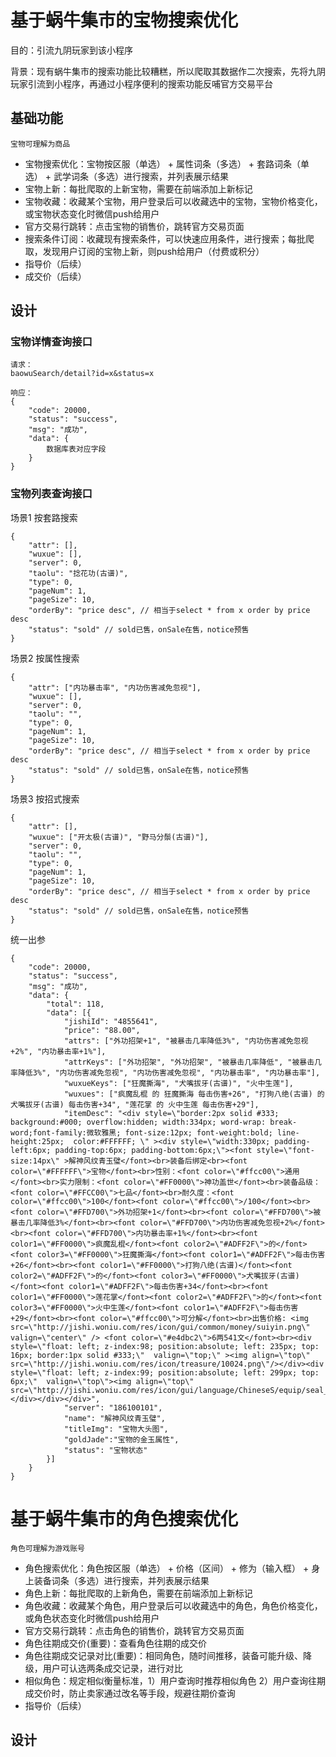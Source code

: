 # 基于蜗牛集市的宝物搜索优化
目的：引流九阴玩家到该小程序  

背景：现有蜗牛集市的搜索功能比较糟糕，所以爬取其数据作二次搜索，先将九阴玩家引流到小程序，再通过小程序便利的搜索功能反哺官方交易平台

## 基础功能
`宝物可理解为商品`  

- 宝物搜索优化：宝物按区服（单选） + 属性词条（多选） + 套路词条（单选） + 武学词条（多选）进行搜索，并列表展示结果
- 宝物上新：每批爬取的上新宝物，需要在前端添加上新标记
- 宝物收藏：收藏某个宝物，用户登录后可以收藏选中的宝物，宝物价格变化，或宝物状态变化时微信push给用户
- 官方交易行跳转：点击宝物的销售价，跳转官方交易页面
- 搜索条件订阅：收藏现有搜索条件，可以快速应用条件，进行搜索；每批爬取，发现用户订阅的宝物上新，则push给用户（付费或积分）
- 指导价（后续）
- 成交价（后续）

## 设计

### 宝物详情查询接口

```
请求：
baowuSearch/detail?id=x&status=x

响应：
{
	"code": 20000,
	"status": "success",
	"msg": "成功",
	"data": {
		数据库表对应字段
	}
}

```



### 宝物列表查询接口

场景1 按套路搜索

```
{
	"attr": [],
	"wuxue": [],
	"server": 0,
	"taolu": "捻花功(古谱)",
	"type": 0,
	"pageNum": 1,
	"pageSize": 10,
	"orderBy": "price desc", // 相当于select * from x order by price desc
	"status": "sold" // sold已售，onSale在售，notice预售
}
```

场景2 按属性搜索

```
{
	"attr": ["内功暴击率", "内功伤害减免忽视"],
	"wuxue": [],
	"server": 0,
	"taolu": "",
	"type": 0,
	"pageNum": 1,
	"pageSize": 10,
	"orderBy": "price desc", // 相当于select * from x order by price desc
	"status": "sold" // sold已售，onSale在售，notice预售
}
```

场景3 按招式搜索

```
{
	"attr": [],
	"wuxue": ["开太极(古谱)", "野马分鬃(古谱)"],
	"server": 0,
	"taolu": "",
	"type": 0,
	"pageNum": 1,
	"pageSize": 10,
	"orderBy": "price desc", // 相当于select * from x order by price desc
	"status": "sold" // sold已售，onSale在售，notice预售
}
```

统一出参

```
{
	"code": 20000,
	"status": "success",
	"msg": "成功",
	"data": {
		"total": 118,
		"data": [{
			"jishiId": "4855641",
			"price": "88.00",
			"attrs": ["外功招架+1", "被暴击几率降低3%", "内功伤害减免忽视+2%", "内功暴击率+1%"],
			"attrKeys": ["外功招架", "外功招架", "被暴击几率降低", "被暴击几率降低3%", "内功伤害减免忽视", "内功伤害减免忽视", "内功暴击率", "内功暴击率"],
			"wuxueKeys": ["狂魔撕海", "犬嘴拔牙(古谱)", "火中生莲"],
			"wuxues": ["疯魔乱棍 的 狂魔撕海 每击伤害+26", "打狗八绝(古谱) 的 犬嘴拔牙(古谱) 每击伤害+34", "莲花掌 的 火中生莲 每击伤害+29"],
			"itemDesc": "<div style=\"border:2px solid #333; background:#000; overflow:hidden; width:334px; word-wrap: break-word;font-family:微软雅黑; font-size:12px; font-weight:bold; line-height:25px;  color:#FFFFFF; \" ><div style=\"width:330px; padding-left:6px; padding-top:6px; padding-bottom:6px;\"><font style=\"font-size:14px\" >解神风纹青玉璧</font><br>装备后绑定<br><font color=\"#FFFFFF\">宝物</font><br>性别：<font color=\"#ffcc00\">通用</font><br>实力限制：<font color=\"#FF0000\">神功盖世</font><br>装备品级：<font color=\"#FFCC00\">七品</font><br>耐久度：<font color=\"#ffcc00\">100</font><font color=\"#ffcc00\">/100</font><br><font color=\"#FFD700\">外功招架+1</font><br><font color=\"#FFD700\">被暴击几率降低3%</font><br><font color=\"#FFD700\">内功伤害减免忽视+2%</font><br><font color=\"#FFD700\">内功暴击率+1%</font><br><font color1=\"#FF0000\">疯魔乱棍</font><font color2=\"#ADFF2F\">的</font><font color3=\"#FF0000\">狂魔撕海</font><font color1=\"#ADFF2F\">每击伤害+26</font><br><font color1=\"#FF0000\">打狗八绝(古谱)</font><font color2=\"#ADFF2F\">的</font><font color3=\"#FF0000\">犬嘴拔牙(古谱)</font><font color1=\"#ADFF2F\">每击伤害+34</font><br><font color1=\"#FF0000\">莲花掌</font><font color2=\"#ADFF2F\">的</font><font color3=\"#FF0000\">火中生莲</font><font color1=\"#ADFF2F\">每击伤害+29</font><br><font color=\"#ffcc00\">可分解</font><br>出售价格: <img src=\"http://jishi.woniu.com/res/icon/gui/common/money/suiyin.png\" valign=\"center\" /> <font color=\"#e4dbc2\">6两541文</font><br><div style=\"float: left; z-index:98; position:absolute; left: 235px; top: 16px; border:1px solid #333;\"  valign=\"top;\" ><img align=\"top\"  src=\"http://jishi.woniu.com/res/icon/treasure/10024.png\"/></div><div style=\"float: left; z-index:99; position:absolute; left: 299px; top: 6px;\"  valign=\"top\"><img align=\"top\"  src=\"http://jishi.woniu.com/res/icon/gui/language/ChineseS/equip/seal_jing.png\"/></div></div></div>",
			"server": "186100101",
			"name": "解神风纹青玉璧",
            "titleImg": "宝物大头图",
            "goldJade":"宝物的金玉属性",
            "status": "宝物状态"
		}]
	}
}
```




# 基于蜗牛集市的角色搜索优化
`角色可理解为游戏账号`  

- 角色搜索优化：角色按区服（单选） + 价格（区间） + 修为（输入框） + 身上装备词条（多选）进行搜索，并列表展示结果
- 角色上新：每批爬取的上新角色，需要在前端添加上新标记
- 角色收藏：收藏某个角色，用户登录后可以收藏选中的角色，角色价格变化，或角色状态变化时微信push给用户
- 官方交易行跳转：点击角色的销售价，跳转官方交易页面
- 角色往期成交价(重要)：查看角色往期的成交价
- 角色往期成交记录对比(重要)：相同角色，随时间推移，装备可能升级、降级，用户可认选两条成交记录，进行对比
- 相似角色：规定相似衡量标准，1）用户查询时推荐相似角色 2）用户查询往期成交价时，防止卖家通过改名等手段，规避往期价查询
- 指导价（后续）

## 设计
